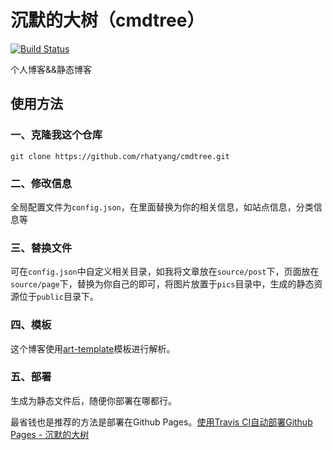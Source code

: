 # 沉默的大树（cmdtree）

[![Build Status](https://www.travis-ci.org/rhatyang/cmdtree.svg?branch=master)](https://www.travis-ci.org/rhatyang/cmdtree)

个人博客&&静态博客

## 使用方法

### 一、克隆我这个仓库

```
git clone https://github.com/rhatyang/cmdtree.git
```

### 二、修改信息

全局配置文件为`config.json`，在里面替换为你的相关信息，如站点信息，分类信息等

### 三、替换文件

可在`config.json`中自定义相关目录，如我将文章放在`source/post`下，页面放在`source/page`下，替换为你自己的即可，将图片放置于`pics`目录中，生成的静态资源位于`public`目录下。

### 四、模板

这个博客使用[art-template](https://github.com/aui/art-template)模板进行解析。

### 五、部署

生成为静态文件后，随便你部署在哪都行。

最省钱也是推荐的方法是部署在Github Pages。[使用Travis CI自动部署Github Pages - 沉默的大树](https://cmdtree.com/blog/2018/01/travis-ci-auto-deploy-github-pages.html)
